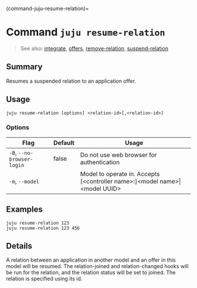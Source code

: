 (command-juju-resume-relation)=
# Command `juju resume-relation`
> See also: [integrate](#integrate), [offers](#offers), [remove-relation](#remove-relation), [suspend-relation](#suspend-relation)

## Summary
Resumes a suspended relation to an application offer.

## Usage
```juju resume-relation [options] <relation-id>[,<relation-id>]```

### Options
| Flag | Default | Usage |
| --- | --- | --- |
| `-B`, `--no-browser-login` | false | Do not use web browser for authentication |
| `-m`, `--model` |  | Model to operate in. Accepts [&lt;controller name&gt;:]&lt;model name&gt;&#x7c;&lt;model UUID&gt; |

## Examples

    juju resume-relation 123
    juju resume-relation 123 456


## Details

A relation between an application in another model and an offer in this model will be resumed. 
The relation-joined and relation-changed hooks will be run for the relation, and the relation
status will be set to joined. The relation is specified using its id.